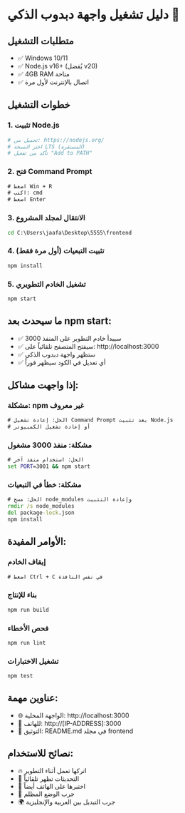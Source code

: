 # دليل تشغيل واجهة دبدوب الذكي 🧸

## متطلبات التشغيل
- ✅ Windows 10/11
- ✅ Node.js v16+ (يُفضل v20)
- ✅ 4GB RAM متاحة
- ✅ اتصال بالإنترنت لأول مرة

## خطوات التشغيل

### 1. تثبيت Node.js
```bash
# تحميل من: https://nodejs.org/
# اختر النسخة LTS (المستقرة)
# تأكد من تفعيل "Add to PATH"
```

### 2. فتح Command Prompt
```cmd
# اضغط Win + R
# اكتب: cmd
# اضغط Enter
```

### 3. الانتقال لمجلد المشروع
```cmd
cd C:\Users\jaafa\Desktop\5555\frontend
```

### 4. تثبيت التبعيات (أول مرة فقط)
```cmd
npm install
```

### 5. تشغيل الخادم التطويري
```cmd
npm start
```

## ما سيحدث بعد npm start:
- ✅ سيبدأ خادم التطوير على المنفذ 3000
- ✅ سيفتح المتصفح تلقائياً على: http://localhost:3000
- ✅ ستظهر واجهة دبدوب الذكي
- ✅ أي تعديل في الكود سيظهر فوراً

## إذا واجهت مشاكل:

### مشكلة: npm غير معروف
```cmd
# الحل: إعادة تشغيل Command Prompt بعد تثبيت Node.js
# أو إعادة تشغيل الكمبيوتر
```

### مشكلة: منفذ 3000 مشغول
```cmd
# الحل: استخدام منفذ آخر
set PORT=3001 && npm start
```

### مشكلة: خطأ في التبعيات
```cmd
# الحل: مسح node_modules وإعادة التثبيت
rmdir /s node_modules
del package-lock.json
npm install
```

## الأوامر المفيدة:

### إيقاف الخادم
```cmd
# اضغط Ctrl + C في نفس النافذة
```

### بناء للإنتاج
```cmd
npm run build
```

### فحص الأخطاء
```cmd
npm run lint
```

### تشغيل الاختبارات
```cmd
npm test
```

## عناوين مهمة:
- 🌐 الواجهة المحلية: http://localhost:3000
- 📱 للهاتف: http://[IP-ADDRESS]:3000
- 📖 التوثيق: README.md في مجلد frontend

## نصائح للاستخدام:
- 🔥 اتركها تعمل أثناء التطوير
- 🔄 التحديثات تظهر تلقائياً
- 📱 اختبرها على الهاتف أيضاً
- 🌙 جرب الوضع المظلم
- 🌍 جرب التبديل بين العربية والإنجليزية 